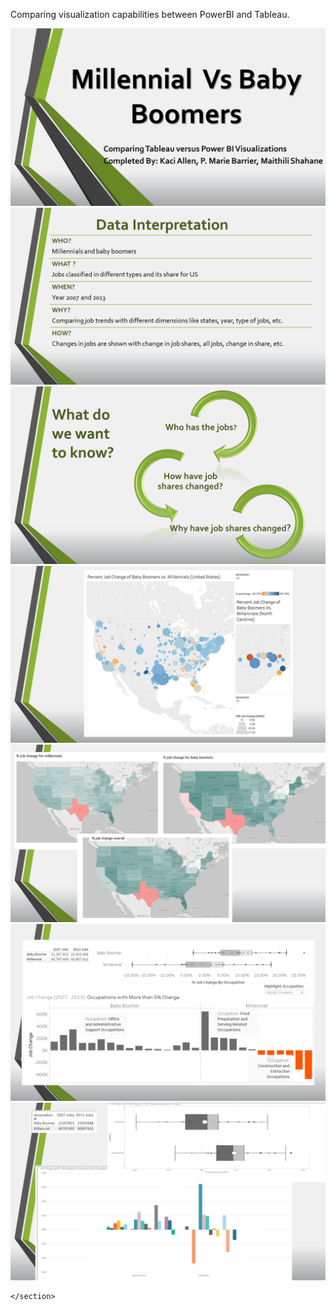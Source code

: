 Comparing visualization capabilities between PowerBI and Tableau.

   <section style="position:relative">  
                 <img src="../assets/img/theme/Slide1.PNG">
              <img src="../assets/img/theme/Slide2.PNG">
              <img src="../assets/img/theme/Slide3.PNG">
              <img src="../assets/img/theme/Slide4.PNG">
              <img src="../assets/img/theme/Slide5.PNG">
              <img src="../assets/img/theme/Slide6.PNG">
              <img src="../assets/img/theme/Slide7.PNG">
           
    </section>
